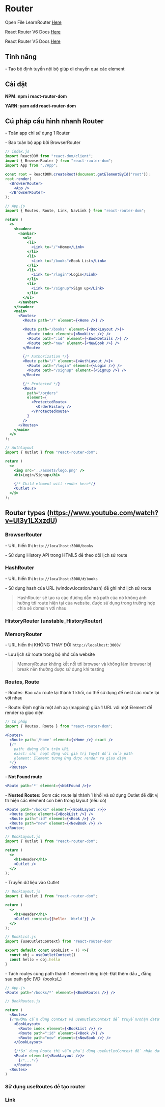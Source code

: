 # Router

Open File LearnRouter [Here](../4_React_project/tiktok/src/components/LearnRouter/index.js)

React Router V6 Docs [Here](https://reactrouter.com/docs/en/v6/getting-started/tutorial)

React Router V5 Docs [Here](https://v5.reactrouter.com/web/guides/quick-start)

## Tính năng

\- Tạo bộ định tuyến nội bộ giúp di chuyển qua các element

## Cài đặt

**NPM: npm i react-router-dom**

**YARN: yarn add react-router-dom**

## Cú pháp cấu hình nhanh Router

\- Toàn app chỉ sử dụng 1 Router

\- Bao toàn bộ app bởi BrowserRouter

```jsx
// index.js
import ReactDOM from "react-dom/client";
import { BrowserRouter } from "react-router-dom";
import App from "./App";

const root = ReactDOM.createRoot(document.getElementById("root"));
root.render(
  <BrowserRouter>
    <App />
  </BrowserRouter>
);

// App.js
import { Routes, Route, Link, NavLink } from "react-router-dom";

return (
  <>
    <header>
      <navbar>
        <ul>
          <li>
            <Link to="/">Home</Link>
          </li>
          <li>
            <Link to="/books">Book List</Link>
          </li>
          <li>
            <Link to="/login">Login</Link>
          </li>
          <li>
            <Link to="/signup">Sign up</Link>
          </li>
        </ul>
      </navbar>
    </header>
    <main>
      <Routes>
        <Route path="/" element={<Home />} />

        <Route path="/books" element={<BookLayout />}>
          <Route index element={<BookList />} />
          <Route path=":id" element={<BookDetails />} />
          <Route path="new" element={<NewBook />} />
        </Route>

        {/* Authorization */}
        <Route path="/" element={<AuthLayout />}>
          <Route path="/login" element={<Login />} />
          <Route path="/signup" element={<Signup />} />
        </Route>

        {/* Protected */}
        <Route
          path="/orders"
          element={
            <ProtectedRoute>
              <OrderHistory />
            </ProtectedRoute>
          }
        />
      </Routes>
    </main>
  </>
);

// AuthLayout
import { Outlet } from "react-router-dom";

return (
  <>
    <img src='../assets/logo.png' />
    <h1>Login/Signup</h1>

    {/* Child element will render here*/}
    <Outlet />
  </i>
);
```

## Router types (https://www.youtube.com/watch?v=Ul3y1LXxzdU)

### BrowserRouter

\- URL hiển thị `http://localhost:3000/books`

\- Sử dụng History API trong HTML5 để theo dõi lịch sử route

### HashRouter

\- URL hiển thị `http://localhost:3000/#/books`

\- Sử dụng hash của URL (window.location.hash) để ghi nhớ lịch sử route

> HashRouter sẽ tạo ra các đường dẫn mà path của nó không ảnh hưởng tới route hiện tại của website, được sử dụng trong trường hợp chia sẽ domain với nhau

### HistoryRouter (unstable_HistoryRouter)

### MemoryRouter

\- URL hiển thị KHÔNG THAY ĐỔI `http://localhost:3000/`

\- Lưu lịch sử route trong bộ nhớ của website

> MemoryRouter không kết nối tới browser và không làm browser bị break nên thường được sử dụng khi testing

### Routes, Route

\- Routes: Bao các route lại thành 1 khối, có thể sử dụng để nest các route lại với nhau

\- Route: Định nghĩa một ánh xạ (mapping) giữa 1 URL với một Element để render ra giao diện

```jsx
// Cú pháp
import { Routes, Route } from "react-router-dom";

<Routes>
  <Route path='/home' element={<Home />} exact />
  {/*
    path: đường dẫn trên URL
    exact: chỉ hoạt động với giá trị tuyệt đối của path
    element: Element tương ứng được render ra giao diện
  */}
  <Routes>
```

\- **Not Found route**

```jsx
<Route path='*' element={<NotFound />}>
```

\- **Nested Routes:** Gom các route lại thành 1 khối và sử dụng Outlet để đặt vị trí hiện các element con bên trong layout (nếu có)

```jsx
<Route path="/books" element={<BookLayout />}>
  <Route index element={<BookList />} />
  <Route path=":id" element={<Book />} />
  <Route path="new" element={<NewBook />} />
</Route>;

// BookLayout.js
import { Outlet } from "react-router-dom";

return (
  <>
    <h1>Header</h1>
    <Outlet />
  </>
);
```

\- Truyền dữ liệu vào Outlet

```jsx
// BookLayout.js
import { Outlet } from "react-router-dom";

return (
  <>
    <h1>Header</h1>
    <Outlet context={{hello: 'World'}} />
  </>
);

// BookList.js
import {useOutletContext} from 'react-router-dom'

export default const BookList = () =>{
  const obj = useOutletContext()
  const hello = obj.hello
}
```

\- Tách routes cùng path thành 1 element riêng biệt: Đặt thêm dấu _ đằng sau path gốc (VD: /books/_)

```jsx
// App.js
<Route path='/books/*' element={<BookRoutes />} />

// BookRoutes.js

return (
  <Routes>
  {/*KHÔNG cần dùng context và useOutletContext để truyền/nhận data*/}
    <BookLayout>
      <Route index element={<BookList />} />
      <Route path=":id" element={<Book />} />
      <Route path="new" element={<NewBook />} />
    </BookLayout>

    {/*Sử dụng Route thì vẫn phải dùng useOutletContext để nhận data*/}
    <Route element={<BookLayout />}>
      {/*...*/}
    </Route>
  <Routes>
)
```
### Sử dụng useRoutes để tạo router


### Link

###
